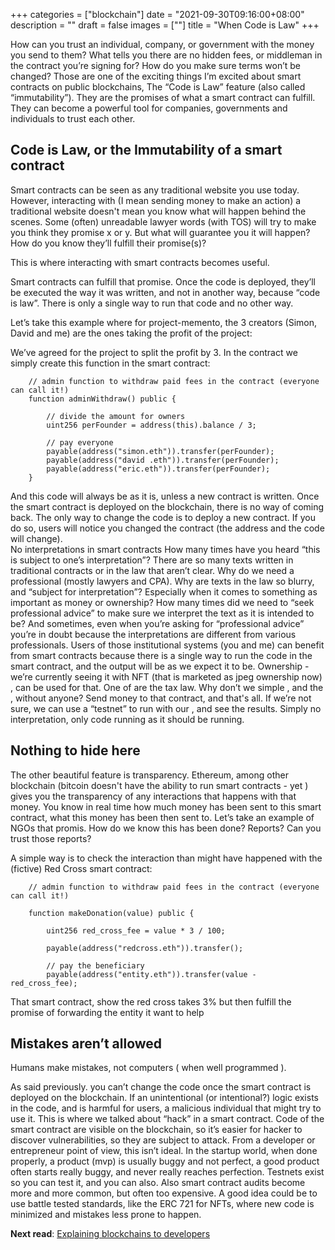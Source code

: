 +++
categories = ["blockchain"]
date = "2021-09-30T09:16:00+08:00"
description = ""
draft = false
images = [""]
title = "When Code is Law"
+++

How can you trust an individual, company, or government with the money you send to them? What tells you there are no hidden fees, or middleman in the contract you’re signing for? How do you make sure terms won’t be changed?
Those are one of the exciting things I’m excited about smart contracts on public blockchains, The “Code is Law” feature (also called “immutability”). They are the promises of what a smart contract can fulfill. They can become a powerful tool for companies, governments and individuals to trust each other. 


## Code is Law, or the Immutability of a smart contract

Smart contracts can be seen as any traditional website you use today. However, interacting with (I mean sending money to make an action) a traditional website doesn't mean you know what will happen behind the scenes. Some (often) unreadable lawyer words (with TOS)  will try to make you think they promise x or y. But what will guarantee you it will happen? How do you know they’ll fulfill their promise(s)? 

This is where interacting with smart contracts becomes useful. 

Smart contracts can fulfill that promise. Once the code is deployed, they’ll be executed the way it was written, and not in another way, because “code is law”. There is only a single way to run that code and no other way. 

Let’s take this example where for project-memento, the 3 creators (Simon, David and me) are the ones taking the profit of the project: 

We’ve agreed for the project to split the profit by 3. In the contract we simply create this function in the smart contract: 

```
    // admin function to withdraw paid fees in the contract (everyone can call it!)
    function adminWithdraw() public {

        // divide the amount for owners
        uint256 perFounder = address(this).balance / 3;

		// pay everyone
        payable(address("simon.eth")).transfer(perFounder); 
        payable(address("david .eth")).transfer(perFounder); 
        payable(address("eric.eth")).transfer(perFounder); 
    }
```

And this code will always be as it is, unless a new contract is written. Once the smart contract is deployed on the blockchain, there is no way of coming back. The only way to change the code is to deploy a new contract. If you do so, users will notice you changed the contract (the address and the code will change).  
No interpretations in smart contracts 
How many times have you heard “this is subject to one’s interpretation”? There are so many texts written in traditional contracts or in the law that aren’t clear. Why do we need a professional (mostly lawyers and CPA). Why are texts in the law so blurry, and “subject for interpretation”? Especially when it comes to something as important as money or ownership?  How many times did we need to “seek professional advice” to make sure we interpret the text as it is intended to be? And sometimes, even when you’re asking for “professional advice” you’re in doubt because the interpretations are different from various professionals.
Users of those institutional systems (you and me) can benefit from smart contracts because there is a single way to run the code in the smart contract, and the output will be as we expect it to be. 
Ownership - we’re currently seeing it with NFT (that is marketed as jpeg ownership now) , can be used for that. 
One of are the tax law. Why don’t we simple , and the , without anyone? 
Send money to that contract, and that's all. If we’re not sure, we can use a “testnet” to run with our , and see the results. Simply no interpretation, only code running as it should be running.

<!-- Everyone can use the blockchain -->

## Nothing to hide here
The other beautiful feature is transparency. Ethereum, among other blockchain (bitcoin doesn't have the ability to run smart contracts  - yet ) gives you the transparency of any interactions that happens with that money. You know in real time how much money has been sent to this smart contract, what this money has been then sent to. 
Let’s take an example of NGOs that promis. How do we know this has been done? Reports? Can you trust those reports? 

A simple way is to check the interaction than might have happened with the (fictive) Red Cross smart contract: 

```
    // admin function to withdraw paid fees in the contract (everyone can call it!)

    function makeDonation(value) public {

		uint256 red_cross_fee = value * 3 / 100;

        payable(address("redcross.eth")).transfer(); 

		// pay the beneficiary 
        payable(address("entity.eth")).transfer(value - red_cross_fee); 

```
That smart contract, show the red cross takes 3%  but then fulfill the promise of forwarding the entity it want to help 

## Mistakes aren’t allowed
Humans make mistakes, not computers ( when well programmed ).

As said previously. you can’t change the code once the smart contract is deployed on the blockchain. If an unintentional (or intentional?) logic exists in the code, and is harmful for users, a malicious individual that might try to use it. This is where we talked about “hack” in a smart contract. Code of the smart contract are visible on the blockchain, so it’s easier for hacker to discover vulnerabilities, so they are subject to attack. 
From a developer or entrepreneur point of view, this isn’t ideal. In the startup world, when done properly, a product (mvp) is usually buggy and not perfect, a good product often starts really buggy, and never really reaches perfection. 
Testnets exist so you can test it, and you can also. Also smart contract audits become more and more common, but often too expensive. A good idea could be to use battle tested standards, like the ERC 721 for NFTs,  where new code is minimized and mistakes less prone to happen.


**Next read**: [Explaining blockchains to developers](/posts/explaining-blockchains-to-developers)

